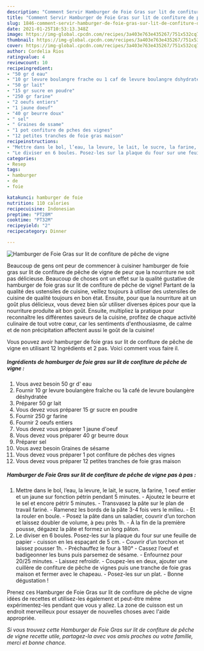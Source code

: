 ```yaml
---
description: "Comment Servir Hamburger de Foie Gras sur lit de confiture de pêche de vigne"
title: "Comment Servir Hamburger de Foie Gras sur lit de confiture de pêche de vigne"
slug: 1846-comment-servir-hamburger-de-foie-gras-sur-lit-de-confiture-de-peche-de-vigne
date: 2021-01-25T10:53:13.348Z
image: https://img-global.cpcdn.com/recipes/3a403e763e435267/751x532cq70/hamburger-de-foie-gras-sur-lit-de-confiture-de-peche-de-vigne-photo-principale-de-la-recette.jpg
thumbnail: https://img-global.cpcdn.com/recipes/3a403e763e435267/751x532cq70/hamburger-de-foie-gras-sur-lit-de-confiture-de-peche-de-vigne-photo-principale-de-la-recette.jpg
cover: https://img-global.cpcdn.com/recipes/3a403e763e435267/751x532cq70/hamburger-de-foie-gras-sur-lit-de-confiture-de-peche-de-vigne-photo-principale-de-la-recette.jpg
author: Cordelia Rios
ratingvalue: 4
reviewcount: 10
recipeingredient:
- "50 gr d eau"
- "10 gr levure boulangre frache ou 1 caf de levure boulangre dshydrate"
- "50 gr lait"
- "15 gr sucre en poudre"
- "250 gr farine"
- "2 oeufs entiers"
- "1 jaune doeuf"
- "40 gr beurre doux"
- " sel"
- " Graines de ssame"
- "1 pot confiture de pches des vignes"
- "12 petites tranches de foie gras maison"
recipeinstructions:
- "Mettre dans le bol, l’eau, la levure, le lait, le sucre, la farine, 1 oeuf entier et un jaune sur fonction pétrin pendant 5 minutes. Ajoutez le beurre et le sel et encore pétrir 5 minutes. Transvasez la pâte sur le plan de travail fariné. Ramenez les bords de la pâte 3-4 fois vers le milieu. Et la rouler en boule. Posez la pâte dans un saladier, couvrir d’un torchon et laissez doubler de volume, à peu près 1h. À la fin de la première pousse, dégazez la pâte et formez un long pâton."
- "Le diviser en 6 boules. Posez-les sur la plaque du four sur une feuille de papier cuisson en les espaçant de 5 cm. Couvrir d’un torchon et laissez pousser 1h. Préchauffez le four à 180° Cassez l’oeuf et badigeonner les buns puis parsemez de sésame. Enfournez pour 20/25 minutes. Laissez refroidir. Coupez-les en deux, ajouter une cuillère de confiture de pêche de vignes puis une tranche de foie gras maison et fermer avec le chapeau. Posez-les sur un plat. Bonne dégustation !"
categories:
- Resep
tags:
- hamburger
- de
- foie

katakunci: hamburger de foie 
nutrition: 110 calories
recipecuisine: Indonesian
preptime: "PT28M"
cooktime: "PT32M"
recipeyield: "2"
recipecategory: Dinner

---
```



![Hamburger de Foie Gras sur lit de confiture de pêche de vigne](https://img-global.cpcdn.com/recipes/3a403e763e435267/751x532cq70/hamburger-de-foie-gras-sur-lit-de-confiture-de-peche-de-vigne-photo-principale-de-la-recette.jpg)

Beaucoup de gens ont peur de commencer à cuisiner hamburger de foie gras sur lit de confiture de pêche de vigne de peur que la nourriture ne soit pas délicieuse. Beaucoup de choses ont un effet sur la qualité gustative de hamburger de foie gras sur lit de confiture de pêche de vigne! Partant de la qualité des ustensiles de cuisine, veillez toujours à utiliser des ustensiles de cuisine de qualité toujours en bon état. Ensuite, pour que la nourriture ait un goût plus délicieux, vous devez bien sûr utiliser diverses épices pour que la nourriture produite ait bon goût. Ensuite, multipliez la pratique pour reconnaître les différentes saveurs de la cuisine, profitez de chaque activité culinaire de tout votre cœur, car les sentiments d'enthousiasme, de calme et de non précipitation affectent aussi le goût de la cuisine!

<!--inarticleads1-->

Vous pouvez avoir hamburger de foie gras sur lit de confiture de pêche de vigne en utilisant 12 Ingrédients et 2 pas. Voici comment vous faire il.

##### Ingrédients de hamburger de foie gras sur lit de confiture de pêche de vigne :

1. Vous avez besoin 50 gr d&#39; eau
1. Fournir 10 gr levure boulangère fraîche ou 1à café de levure boulangère déshydratée
1. Préparer 50 gr lait
1. Vous devez vous préparer 15 gr sucre en poudre
1. Fournir 250 gr farine
1. Fournir 2 oeufs entiers
1. Vous devez vous préparer 1 jaune d&#39;oeuf
1. Vous devez vous préparer 40 gr beurre doux
1. Préparer  sel
1. Vous avez besoin  Graines de sésame
1. Vous devez vous préparer 1 pot confiture de pêches des vignes
1. Vous devez vous préparer 12 petites tranches de foie gras maison




<!--inarticleads2-->

##### Hamburger de Foie Gras sur lit de confiture de pêche de vigne pas à pas :

1. Mettre dans le bol, l’eau, la levure, le lait, le sucre, la farine, 1 oeuf entier et un jaune sur fonction pétrin pendant 5 minutes. - Ajoutez le beurre et le sel et encore pétrir 5 minutes. - Transvasez la pâte sur le plan de travail fariné. - Ramenez les bords de la pâte 3-4 fois vers le milieu. - Et la rouler en boule. - Posez la pâte dans un saladier, couvrir d’un torchon et laissez doubler de volume, à peu près 1h. - À la fin de la première pousse, dégazez la pâte et formez un long pâton.
1. Le diviser en 6 boules. Posez-les sur la plaque du four sur une feuille de papier - cuisson en les espaçant de 5 cm. - Couvrir d’un torchon et laissez pousser 1h. - Préchauffez le four à 180° - Cassez l’oeuf et badigeonner les buns puis parsemez de sésame. - Enfournez pour 20/25 minutes. - Laissez refroidir. - Coupez-les en deux, ajouter une cuillère de confiture de pêche de vignes puis une tranche de foie gras maison et fermer avec le chapeau. - Posez-les sur un plat. - Bonne dégustation !




<!--inarticleads1-->

<p>
Prenez ces Hamburger de Foie Gras sur lit de confiture de pêche de vigne idées de recettes et utilisez-les également et peut-être même expérimentez-les pendant que vous y allez. La zone de cuisson est un endroit merveilleux pour essayer de nouvelles choses avec l'aide appropriée.
</p>

<p>
<i>Si vous trouvez cette Hamburger de Foie Gras sur lit de confiture de pêche de vigne recette utile, partagez-la avec vos amis proches ou votre famille, merci et bonne chance.</i>
</p>
